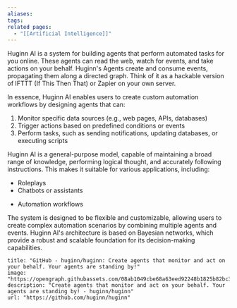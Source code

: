 ```yaml
---
aliases: 
tags: 
related pages:
  - "[[Artificial Intelligence]]"
---
```

Huginn AI is a system for building agents that perform automated tasks for you online. These agents can read the web, watch for events, and take actions on your behalf. Huginn's Agents create and consume events, propagating them along a directed graph. Think of it as a hackable version of IFTTT (If This Then That) or Zapier on your own server.

In essence, Huginn AI enables users to create custom automation workflows by designing agents that can:

1. Monitor specific data sources (e.g., web pages, APIs, databases)
2. Trigger actions based on predefined conditions or events
3. Perform tasks, such as sending notifications, updating databases, or executing scripts

Huginn AI is a general-purpose model, capable of maintaining a broad range of knowledge, performing logical thought, and accurately following instructions. This makes it suitable for various applications, including:

 - Roleplays
 - Chatbots or assistants
* Automation workflows

The system is designed to be flexible and customizable, allowing users to create complex automation scenarios by combining multiple agents and events. Huginn AI's architecture is based on Bayesian networks, which provide a robust and scalable foundation for its decision-making capabilities.

```embed
title: "GitHub - huginn/huginn: Create agents that monitor and act on your behalf. Your agents are standing by!"
image: "https://opengraph.githubassets.com/08ab1049cbe68a63eed92248b1825b82bc3ff550e7f36cb4cfaf6853f56713ef/huginn/huginn"
description: "Create agents that monitor and act on your behalf. Your agents are standing by! - huginn/huginn"
url: "https://github.com/huginn/huginn"
```
